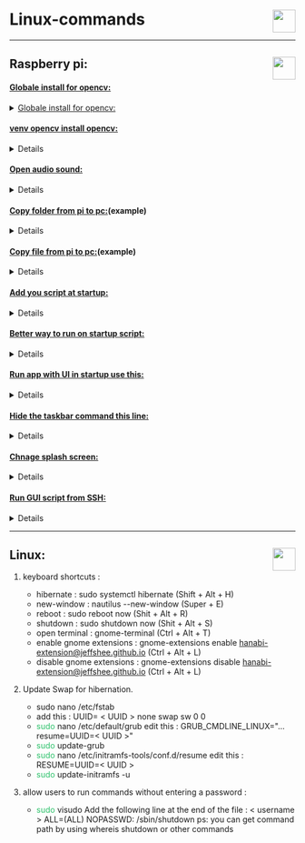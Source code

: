 # Linux-commands<img height="40px" align="right" src="https://upload.wikimedia.org/wikipedia/commons/3/35/Tux.svg" alt=""/>

---
## Raspberry pi: <img height="40px" align="right" src="https://www.vectorlogo.zone/logos/raspberrypi/raspberrypi-icon.svg" alt=""/>                          

#### **<ins>Globale install for opencv:</ins>**
 <details>
 <summary> <ins>Globale install for opencv:</ins></summary>


```shell
sudo apt install python3-opencv
```
</details>

#### **<ins>venv opencv install opencv:</ins>**
 <details>
 <summary>Details</summary>


```shell
pip install --upgrade pip
```

```shell
pip install opencv-python
```

- To track the process:

```shell
pip install opencv-python --verbose 
``` 
</details>

#### **<ins>Open audio sound:</ins>**
 <details>
 <summary>Details</summary>


```shell
alsamixer
```
</details>

#### **<ins>Copy folder from pi to pc:</ins>**(example)
 <details>
 <summary>Details</summary>


```shell
scp -r pi@192.168.68.150:~/MUSICAL_DOOR_BELL /C:\Users\PC\Documents\Python\MUSICAL_DOOR_BELL_OUTDOOR
```
</details>

#### **<ins>Copy file from pi to pc:</ins>**(example)
 <details>
 <summary>Details</summary>


```shell
scp pi@192.168.68.150:~/MUSICAL_DOOR_BELL/main.py /C:\Users\PC\Documents\Python\MUSICAL_DOOR_BELL_OUTDOOR
```
 </details>

#### **<ins>Add you script at startup:</ins>**
 <details>
 <summary>Details</summary>


```shell
sudo crontab -e
```
- Add this to the end:(example)
```shell
@reboot python3 /home/pi/MUSICAL_DOOR_BELL/main.py &
```
  - If you want to add log-file:(example)
```shell
  @reboot sudo /usr/bin/python3 /home/pi/MUSICAL_DOOR_BELL/main.py > /home/pi/MUSICAL_DOOR_BELL/logfile.log 2>&1 &
```

</details>

#### **<ins>Better way to run on startup script:</ins>**
 <details>
 <summary>Details</summary>


```shell
sudo nano /etc/rc.local
```
- If you want delay
```shell
sleep 30
```
- Add this to the end:(example)
```shell
su -c "python3 /path/to/your/script.py > /path/to/your/logfile.log 2>&1" pi &
```
- Update permission:
```shell
sudo chmod +x /etc/rc.local
```
</details>

#### **<ins>Run app with UI in startup use this:</ins>**
 <details>
 <summary>Details</summary>


```shell
sudo nano /etc/xdg/lxsession/LXDE-pi/autostart
```
- Add this in the end:(example)
```shell
@/usr/bin/python /home/pi/example.py
```
</details>

#### **<ins>Hide the taskbar command this line:</ins>**
 <details>
 <summary>Details</summary>


```shell
sudo nano /etc/xdg/lxsession/LXDE-pi/autostart
```
- Command this line:
```shell
#@lxpanel --profile LXDE-pi
```
</details>

#### **<ins>Chnage splash screen:</ins>**
 <details>
 <summary>Details</summary>


- first change the splash image in what you like in this dir:
  - /usr/share/plymouth/themes/pix
  - then run this command:
```shell
sudo plymouth-set-default-theme --rebuild-initrd pix
```
- Disable rainbow splash:
	- Add or edit this line:
```shell
disable_splash=1 to /boot/config.txt
```
- To remove the blinking curse add this:
```shell
vt.global_cursor_default=0 
```
- To:
```shell
/boot/cmdline.txt
```
- Mute kernel logs (only show critical errors) Add:
```shell
loglevel=3
```
- To:
```shell
/boot/cmdline.txt 
```
</details>

#### **<ins>Run GUI script from SSH:</ins>**
 <details>
 <summary>Details</summary>


- Run this command:
```shell
export DISPLAY=:0
```
- Now you can run the script
</details>

---
## Linux:<img height="40px" align="right" src="https://www.debian.org/logos/openlogo-nd.svg" alt=""/>    

 1. keyboard shortcuts  : 
	-  hibernate : sudo systemctl hibernate (Shift + Alt + H)
	-  new-window : nautilus --new-window (Super + E)
	-  reboot : sudo reboot now (Shit + Alt + R)
	-  shutdown : sudo shutdown now (Shit + Alt + S)
	-  open terminal : gnome-terminal (Ctrl + Alt + T)
	-  enable gnome extensions : gnome-extensions enable hanabi-extension@jeffshee.github.io (Ctrl + Alt + L)
	-  disable gnome extensions : gnome-extensions disable hanabi-extension@jeffshee.github.io (Ctrl + Alt + L)
	
2. Update Swap for hibernation.
	- sudo nano /etc/fstab
	- add this : UUID= < UUID >          none            swap    sw              0       0
	-  <font color="#2DC26B">sudo</font> nano /etc/default/grub 
		  edit this : GRUB_CMDLINE_LINUX="... resume=UUID=< UUID >"
	-  <font color="#2DC26B">sudo</font> update-grub
	-  <font color="#2DC26B">sudo</font> nano /etc/initramfs-tools/conf.d/resume
		  edit this : RESUME=UUID=< UUID >
	-  <font color="#2DC26B">sudo</font> update-initramfs -u
4. allow users to run commands without entering a password : 
	-  <font color="#2DC26B">sudo</font> visudo
	  Add the following line at the end of the file : < username > ALL=(ALL) NOPASSWD: /sbin/shutdown 
		  ps: you can get command path by using whereis shutdown or other commands
